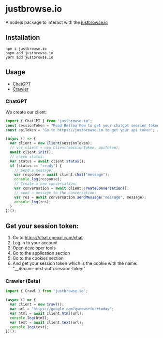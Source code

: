 # justbrowse.io

A nodejs package to interact with the <a href="https://justbrowse.io">justbrowse.io</a>

## Installation

```
npm i justbrowse.io
pnpm add justbrowse.io
yarn add justbrowse.io
```

## Usage

- <a href="#chatgpt">ChatGPT</a>
- <a href="#crawler">Crawler</a>

### ChatGPT

We create our client:

```js
import { ChatGPT } from "justbrowse.io";
const sessionToken = "Read Bellow how to get your chatgpt session token";
const apiToken = "Go to https://justbrowse.io to get your api token"; // API token is now optional

(async () => {
  var client = new Client(sessionToken);
  // var client = new Client(sessionToken, apiToken);
  await client.init();
  // check status:
  var status = await client.status();
  if (status == "ready") {
    // Send a message:
    var response = await client.chat("message");
    console.log(response);
    // Create a new conversation:
    var conversation = await client.createConversation();
    // send a message to the conversation:
    var res = await conversation.sendMessage("message", message);
    console.log(res);
  }
})();
```

## Get your session token:

1. Go to https://chat.openai.com/chat
2. Log in to your account
3. Open developer tools
4. Go to the application section
5. Go to the cookies section
6. And get your session token which is the cookie with the name: "\_\_Secure-next-auth.session-token"

### Crawler (Beta)

```javascript
import { Crawl } from "justbrowse.io";

(async () => {
  var client = new Crawl();
  var url = "https://google.com?q=news+for+today";
  var html = await client.html(url);
  console.log(html);
  var text = await client.text(url);
  console.log(text);
})();
```
